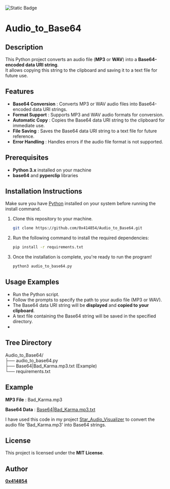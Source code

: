 ![Static Badge](https://img.shields.io/badge/python-%233776ab?logo=python&logoColor=white)

# Audio_to_Base64

## **Description**
This Python project converts an audio file (**MP3** or **WAV**) into a **Base64-encoded data URI string**.
<br>It allows copying this string to the clipboard and saving it to a text file for future use.


## **Features**
- **Base64 Conversion** : Converts MP3 or WAV audio files into Base64-encoded data URI strings.
- **Format Support** : Supports MP3 and WAV audio formats for conversion.
- **Automatic Copy** : Copies the Base64 data URI string to the clipboard for immediate use.
- **File Saving** : Saves the Base64 data URI string to a text file for future reference.
- **Error Handling** : Handles errors if the audio file format is not supported.

## **Prerequisites**
- **Python 3.x** installed on your machine
- **base64** and **pyperclip** libraries

## **Installation Instructions**

Make sure you have [Python](https://www.python.org/downloads/) installed on your system before running the install command.

1. Clone this repository to your machine.
   ```bash
   git clone https://github.com/0x414854/Audio_to_Base64.git

2. Run the following command to install the required dependencies:
   ```bash
   pip install -r requirements.txt
   
3. Once the installation is complete, you're ready to run the program!
   ```bash
   python3 audio_to_base64.py

## **Usage Examples**
- Run the Python script.
- Follow the prompts to specify the path to your audio file (MP3 or WAV).
- The Base64 data URI string will be **displayed** and **copied to your clipboard**.
- A text file containing the Base64 string will be saved in the specified directory.
- 
## Tree Directory

Audio_to_Base64/
<br>├── audio_to_base64.py
<br>├── Base64|Bad_Karma.mp3.txt (Example)
<br>└── requirements.txt


## **Example**
**MP3 File** : Bad_Karma.mp3

**Base64 Data** : [Base64|Bad_Karma.mp3.txt](Base64|Bad_Karma.mp3.txt)

I have used this code in my project [Star_Audio_Visualizer](https://github.com/X-Casper/Star_Audio_Visualizer) to convert the audio file 'Bad_Karma.mp3' into Base64 strings.

## **License**
This project is licensed under the **MIT License**.

## **Author**

[**0x414854**](https://github.com/0x414854)
